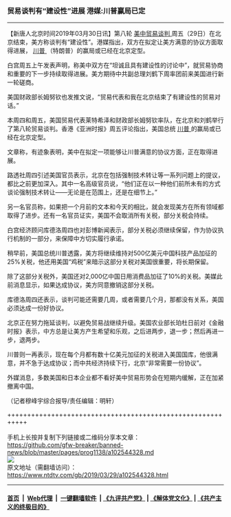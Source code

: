 ### 贸易谈判有“建设性”进展 港媒:川普赢局已定
------------------------

<div class="post_content" itemprop="articleBody">
 <p>
  【新唐人北京时间2019年03月30日讯】第八轮
  <a href="https://www.ntdtv.com/gb/34765.htm">
   美中贸易谈判
  </a>
  周五（29日）在北京结束，美方称谈判有“建设性”。港媒指出，双方在拟定让美方满意的协议方面取得进展，
  <a href="https://www.ntdtv.com/gb/川普.htm">
   川普
  </a>
  （特朗普）的赢局或已经在北京定型。
 </p>
 <p>
  白宫周五上午发表声明，称美中双方在“坦诚且具有建设性的讨论中”，就贸易协商和重要的下一步持续取得进展。美方期待中共副总理刘鹤下周率团前来美国进行新一轮磋商。
 </p>
 <p>
  美国财政部长姆努钦也发推文说，“贸易代表和我在北京结束了有建设性的贸易对话。”
 </p>
 <p>
  本周四和周五，美国贸易代表莱特希泽和财政部长姆努钦率队，在北京和刘鹤举行了第八轮贸易谈判。香港《亚洲时报》周五评论指出，美国总统
  <a href="https://www.ntdtv.com/gb/川普.htm">
   川普
  </a>
  的赢局或已经在北京定型。
 </p>
 <p>
  文章称，有迹象表明，美中在拟定一项能够让川普满意的协议方面，正在取得进展。
 </p>
 <p>
  路透社周四引述美国官员表示，北京在包括强制技术转让等一系列问题上的提议，都比之前更加深入。其中一名高级官员说，“他们正在以一种他们前所未有的方式谈论强制技术转让——无论是在范围上，还是在细节上。”
 </p>
 <p>
  另一名官员称，如果把一个月前的文本和今天的相比，就会发现美方在所有领域都取得了进步。还有一名官员证实，美国不会取消所有关税，部分关税会持续。
 </p>
 <p>
  白宫经济顾问库德洛周四也对彭博新闻表示，部分关税必须继续保留，作为协议执行机制的一部分，来保障中方切实履行承诺。
 </p>
 <p>
  稍早前，美国总统川普透露，美方将继续维持对500亿美元中国科技产品加征的25%关税，他还用美国“鸡税”来暗示这部分关税对美国很重要，将长期保留。
 </p>
 <p>
  除了这部分关税外，美国还对2,000亿中国日用消费品加征了10%的关税。美媒此前消息显示，如果达成协议，美方同意撤销这部分关税。
 </p>
 <p>
  库德洛周四还表示，谈判可能还需要几周，或者需要几个月，那都没有关系，美国必须达成一份好协议。
 </p>
 <p>
  北京正在努力拖延谈判，以避免贸易战继续升级。美国农业部长珀杜日前对《金融时报》表示，中方总是让美方产生希望和乐观，之后进两步，退一步；然后再进一步，退两步。
 </p>
 <p>
  川普则一再表示，现在每个月都有数十亿美元加征的关税进入美国国库，他很满意，并不急于达成协议；而中共经济持续下行，北京“非常需要一份协议”。
 </p>
 <p>
  外媒消息，多数美国和日本企业都不看好美中贸易形势会在短期内缓解，正在加紧撤离中国。
 </p>
 <p>
  （记者穆峰宇综合报导/责任编辑：明轩）
 </p>
 <div class="single_ad">
 </div>
</div>

+++++++++++++++++++++++++++++++++++++++++++++++++++++++++++<br/><br/>
手机上长按并复制下列链接或二维码分享本文章：<br/>
https://github.com/gfw-breaker/banned-news/blob/master/pages/prog1138/a102544328.md <br/>
<a href='https://github.com/gfw-breaker/banned-news/blob/master/pages/prog1138/a102544328.md'><img src='https://github.com/gfw-breaker/banned-news/blob/master/pages/prog1138/a102544328.md.png'/></a> <br/>
原文地址（需翻墙访问）：https://www.ntdtv.com/gb/2019/03/29/a102544328.html


------------------------
#### [首页](https://github.com/gfw-breaker/banned-news/blob/master/README.md) &nbsp;|&nbsp; [Web代理](https://github.com/labour-camp/helloworld) &nbsp;|&nbsp; [一键翻墙软件](https://github.com/gfw-breaker/nogfw/blob/master/README.md) &nbsp;| [《九评共产党》](https://github.com/gfw-breaker/9ping.md/blob/master/README.md#九评之一评共产党是什么) | [《解体党文化》](https://github.com/gfw-breaker/jtdwh.md/blob/master/README.md) | [《共产主义的终极目的》](https://github.com/gfw-breaker/gczydzjmd.md/blob/master/README.md)

